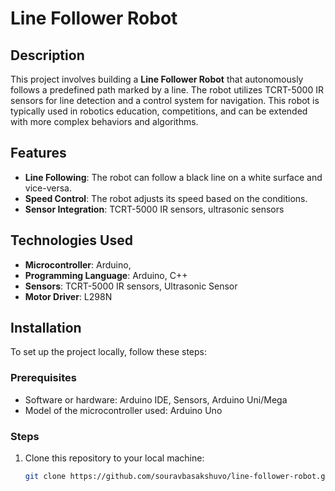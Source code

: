 # Line Follower Robot

## Description
This project involves building a **Line Follower Robot** that autonomously follows a predefined path marked by a line. The robot utilizes TCRT-5000 IR sensors for line detection and a control system for navigation. This robot is typically used in robotics education, competitions, and can be extended with more complex behaviors and algorithms.

## Features
- **Line Following**: The robot can follow a black line on a white surface and vice-versa.
- **Speed Control**: The robot adjusts its speed based on the conditions.
- **Sensor Integration**: TCRT-5000 IR sensors, ultrasonic sensors

## Technologies Used
- **Microcontroller**: Arduino,
- **Programming Language**: Arduino, C++
- **Sensors**: TCRT-5000 IR sensors, Ultrasonic Sensor
- **Motor Driver**: L298N

## Installation

To set up the project locally, follow these steps:

### Prerequisites
- Software or hardware: Arduino IDE, Sensors, Arduino Uni/Mega
- Model of the microcontroller used: Arduino Uno

### Steps
1. Clone this repository to your local machine:
   ```bash
   git clone https://github.com/souravbasakshuvo/line-follower-robot.git
